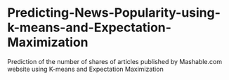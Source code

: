 # Predicting-News-Popularity-using-k-means-and-Expectation-Maximization
Prediction of the number of shares of articles published by Mashable.com website using K-means and Expectation Maximization
